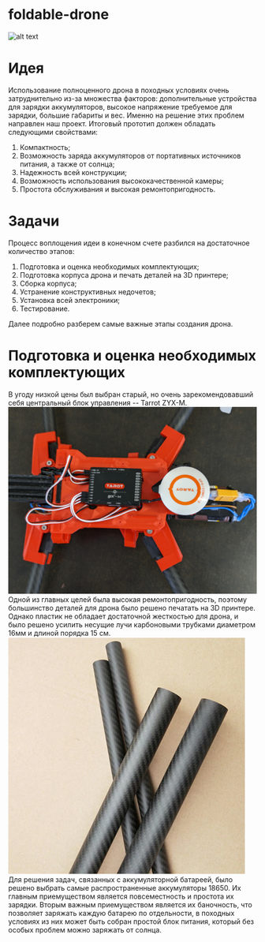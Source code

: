# foldable-drone
![alt text](https://github.com/Minerkow/foldable-drone/blob/main/images/IMG_20230608_125940_Arcide-LMC8.4-Mi11u-v2.jpg)
# Идея
Использование полноценного дрона в походных условиях очень затруднительно из-за множества факторов: дополнительные устройства для зарядки аккумуляторов, высокое напряжение требуемое для зарядки, большие габариты и вес. Именно на решение этих проблем направлен наш проект. Итоговый прототип должен обладать следующими свойствами:  
1) Компактность;
2) Возможность заряда аккумуляторов от портативных источников питания, а также от солнца;
3) Надежность всей конструкции;
4) Возможность использования высококачественной камеры;
5) Простота обслуживания и высокая ремонтопригодность.

# Задачи
 Процесс воплощения идеи в конечном счете разбился на достаточное количество этапов:
1) Подготовка и оценка необходимых комплектующих;
2) Подготовка корпуса дрона и печать деталей на 3D принтере;
3) Сборка корпуса;
4) Устранение конструктивных недочетов;
5) Установка всей электроники;
6) Тестирование.

Далее подробно разберем самые важные этапы создания дрона.

# Подготовка и оценка необходимых комплектующих
В угоду низкой цены был выбран старый, но очень зарекомендовавший себя центральный блок управления -- Tarrot ZYX-M.
![alt text](https://github.com/Minerkow/foldable-drone/blob/main/images/IMG_20230608_130112_Arcide-LMC8.4-Mi11u-v2.jpg)  
Одной из главных целей была высокая ремонтопригодность, поэтому большинство деталей для дрона было решено печатать на 3D принтере. Однако пластик не обладает достаточной жесткостью для дрона, и было решено усилить несущие лучи карбоновыми трубками диаметром 16мм и длиной порядка 15 см.   
![alt text](https://github.com/Minerkow/foldable-drone/blob/main/images/tube.jpg)
Для решения задач, связанных с аккумуляторной батареей, было решено выбрать самые распространенные аккумуляторы 18650. Их главным приемуществом является повсеместность и простота их зарядки. Вторым важным приемуществом является их баночность, что позволяет заряжать каждую батарею по отдельности, в походных условиях из них может быть собран простой блок питания, который без особых проблем можно заряжать от солнца.

